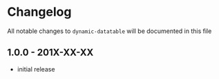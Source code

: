# Changelog

All notable changes to `dynamic-datatable` will be documented in this file

## 1.0.0 - 201X-XX-XX

- initial release

